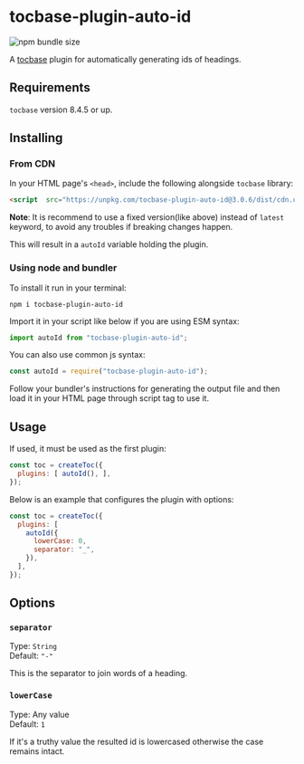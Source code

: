 # tocbase-plugin-auto-id

![npm bundle size](https://img.shields.io/bundlephobia/minzip/tocbase-plugin-auto-id?color=green)

A [tocbase](https://github.com/ashutoshbw/tocbase) plugin for automatically generating ids of headings.

## Requirements
`tocbase` version 8.4.5 or up.

## Installing
### From CDN
In your HTML page's `<head>`, include the following alongside `tocbase` library:
```html
<script  src="https://unpkg.com/tocbase-plugin-auto-id@3.0.6/dist/cdn.umd.min.js"></script>
```

**Note**: It is recommend to use a fixed version(like above) instead of `latest` keyword, to avoid any troubles if breaking changes happen.

This will result in a `autoId` variable holding the plugin.

### Using node and bundler
To install it run in your terminal:
```
npm i tocbase-plugin-auto-id
```

Import it in your script like below if you are using ESM syntax:
```js
import autoId from "tocbase-plugin-auto-id";
```

You can also use common js syntax:
```js
const autoId = require("tocbase-plugin-auto-id");
```

Follow your bundler's instructions for generating the output file and then load it in your HTML page through script tag to use it.

## Usage
If used, it must be used as the first plugin:

```js
const toc = createToc({ 
  plugins: [ autoId(), ],
});
```

Below is an example that configures the plugin with options:
```js
const toc = createToc({
  plugins: [
    autoId({
      lowerCase: 0,
      separator: "_",
    }),
  ],
});
```

## Options
### `separator`
Type: `String`<br>
Default: `"-"`

This is the separator to join words of a heading.


### `lowerCase`
Type: Any value<br>
Default: `1`

If it's a truthy value the resulted id is lowercased otherwise the case remains intact.
